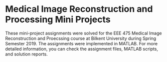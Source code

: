 # Medical Image Reconstruction and Processing Mini Projects

These mini-project assignments were solved for the EEE 475 Medical Image Reconstruction and Proecssing course at Bilkent University during Spring Semester 2019. The assignments were implemented in MATLAB. For more detailed information, you can check the assignment files, MATLAB scripts, and solution reports.

